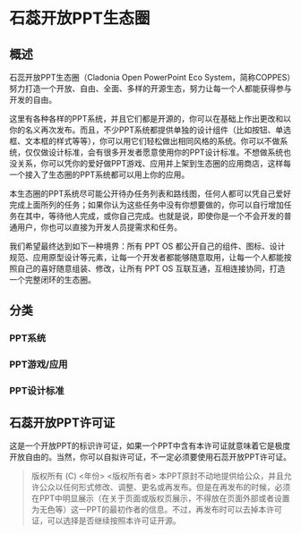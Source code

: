 # 石蕊开放PPT生态圈

## 概述
石蕊开放PPT生态圈（Cladonia Open PowerPoint Eco System，简称COPPES）努力打造一个开放、自由、全面、多样的开源生态，努力让每一个人都能获得参与开发的自由。

这里有各种各样的PPT系统，并且它们都是开源的，你可以在基础上作出更改和以你的名义再次发布。而且，不少PPT系统都提供单独的设计组件（比如按钮、单选框、文本框的样式等等），你可以用它们轻松做出相同风格的系统。你可以不做系统，仅仅做设计标准，会有很多开发者愿意使用你的PPT设计标准。不想做系统也没关系，你可以凭你的爱好做PPT游戏、应用并上架到生态圈的应用商店，这样每一个接入了生态圈的PPT系统都可以用上你的应用。

本生态圈的PPT系统尽可能公开待办任务列表和路线图，任何人都可以凭自己爱好完成上面所列的任务；如果你认为这些任务中没有你想要做的，你可以自行增加任务在其中，等待他人完成，或你自己完成。也就是说，即使你是一个不会开发的普通用户，你也可以直接为开发人员提需求和任务。

我们希望最终达到如下一种境界：所有 PPT OS 都公开自己的组件、图标、设计规范、应用原型设计等元素，让每一个开发者都能够随意取用，让每一个人都能按照自己的喜好随意组装、修改，让所有 PPT OS 互联互通，互相连接协同，打造一个完整闭环的生态圈。

## 分类
### PPT系统
### PPT游戏/应用
### PPT设计标准

## 石蕊开放PPT许可证

这是一个开放PPT的标识许可证，如果一个PPT中含有本许可证就意味着它是极度开放自由的。当然，你可以自拟许可证，不一定必须要使用石蕊开放PPT许可证。

> 版权所有 (C) <年份> <版权所有者> 本PPT原封不动地提供给公众，并且允许公众以任何形式修改、调整、更名或再发布。但是在再发布的时候，必须在PPT中明显展示（在关于页面或版权页展示，不得放在页面外部或者设置为无色等）这一PPT的最初作者的信息。不过，再发布时可以去掉本许可证，可以选择是否继续按照本许可证开源。
